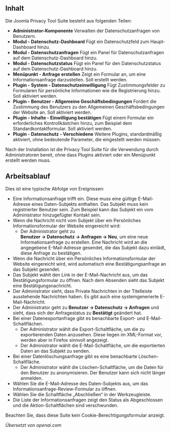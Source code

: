 <!-- Filename: Help4.x:Components_Privacy_Outline / Display title: Datenschutzübersicht -->

## Inhalt

Die Joomla Privacy Tool Suite besteht aus folgenden Teilen:

- **Administrator-Komponente** Verwalten der Datenschutzanfragen von Benutzern.
- **Modul - Datenschutz-Dashboard** Fügt ein Datenschutzfeld zum Haupt-Dashboard hinzu.
- **Modul - Datenschutzanfragen** Fügt ein Panel für Datenschutzanfragen auf dem Datenschutz-Dashboard hinzu.
- **Modul - Datenschutzstatus** Fügt ein Panel für den Datenschutzstatus auf dem Datenschutz-Dashboard hinzu.
- **Menüpunkt - Anfrage erstellen** Zeigt ein Formular an, um eine Informationsanfrage darzustellen. Soll erstellt werden.
- **Plugin - System - Datenschutzeinwilligung** Fügt Zustimmungsfelder zu Formularen für persönliche Informationen wie die Registrierung hinzu. Soll aktiviert werden.
- **Plugin - Benutzer - Allgemeine Geschäftsbedingungen** Fordert die Zustimmung des Benutzers zu den Allgemeinen Geschäftsbedingungen der Website an. Soll aktiviert werden.
- **Plugin - Inhalte - Einwilligung bestätigen** Fügt einem Formular ein erforderliches Kontrollkästchen hinzu, zum Beispiel dem Standardkontaktformular. Soll aktiviert werden.
- **Plugin - Datenschutz - Verschiedene** Weitere Plugins, standardmäßig aktiviert, ohne bedeutende Parameter, die eingestellt werden müssen.

Nach der Installation ist die Privacy Tool Suite für die Verwendung durch Administratoren bereit, ohne dass Plugins aktiviert oder ein Menüpunkt erstellt werden muss.

## Arbeitsablauf

Dies ist eine typische Abfolge von Ereignissen:

- Eine Informationsanfrage trifft ein. Diese muss eine gültige E-Mail-Adresse
  eines Daten-Subjekts enthalten. Das Subjekt muss kein registrierter Benutzer sein.
  Zum Beispiel kann das Subjekt ein vom Administrator hinzugefügter Kontakt sein.
- Wenn die Nachricht nicht vom Subjekt über ein Persönliches
  Informationsformular der Website eingereicht wird:
  - Der Administrator geht zu
    **Benutzer → Datenschutz → Anfragen → Neu**, um eine neue
    Informationsanfrage zu erstellen. Eine Nachricht wird an die angegebene E-Mail-Adresse gesendet,
    die das Subjekt dazu einlädt, diese Anfrage zu bestätigen.
- Wenn die Nachricht über ein Persönliches Informationsformular der Website eingereicht wird,
  wird automatisch eine Bestätigungsanfrage an das Subjekt gesendet.
- Das Subjekt wählt den Link in der E-Mail-Nachricht aus, um das
  Bestätigungsformular zu öffnen. Nach dem Absenden sieht das Subjekt eine Bestätigungsnachricht.
- Der Administrator sieht, dass Private Nachrichten in der Titelleiste ausstehende Nachrichten haben.
  Es gibt auch eine systemgenerierte E-Mail-Nachricht.
- Der Administrator geht zu **Benutzer → Datenschutz → Anfragen** und
  sieht, dass sich der Anfragestatus zu **Bestätigt** geändert hat.
- Bei einer Datenexportanfrage gibt es benachbarte Export- und E-Mail-Schaltflächen.
  - Der Administrator wählt die Export-Schaltfläche, um die
    zu exportierenden Daten anzusehen. Diese liegen im XML-Format vor, werden aber
    in Firefox sinnvoll angezeigt.
  - Der Administrator wählt die E-Mail-Schaltfläche, um die exportierten Daten
    an das Subjekt zu senden.
- Bei einer Datenlöschungsanfrage gibt es eine benachbarte Löschen-Schaltfläche.
  - Der Administrator wählt die Löschen-Schaltfläche, um die Daten
    für den Benutzer zu anonymisieren. Der Benutzer kann sich nicht länger anmelden.
- Wählen Sie die E-Mail-Adresse des Daten-Subjekts aus, um das
  Informationsanfrage-Review-Formular zu öffnen.
- Wählen Sie die Schaltfläche „Abschließen“ in der Werkzeugleiste.
- Die Liste der Informationsanfragen zeigt den Status als Abgeschlossen und die
  Aktion-Schaltflächen sind verschwunden.

Beachten Sie, dass diese Suite kein Cookie-Berechtigungsformular anzeigt.

*Übersetzt von openai.com*


